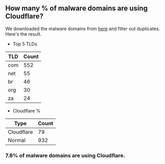 ## How many % of malware domains are using Cloudflare?


We downloaded the malware domains from [here](https://urlhaus.abuse.ch) and filter out duplicates.
Here's the result.


[//]: # (start replacement)


- Top 5 TLDs

| TLD | Count |
| --- | --- |
| com | 552 |
| net | 55 |
| br | 46 |
| org | 30 |
| za | 24 |


- Cloudflare %

| Type | Count |
| --- | --- |
| Cloudflare | 79 |
| Normal | 932 |


### 7.8% of malware domains are using Cloudflare.